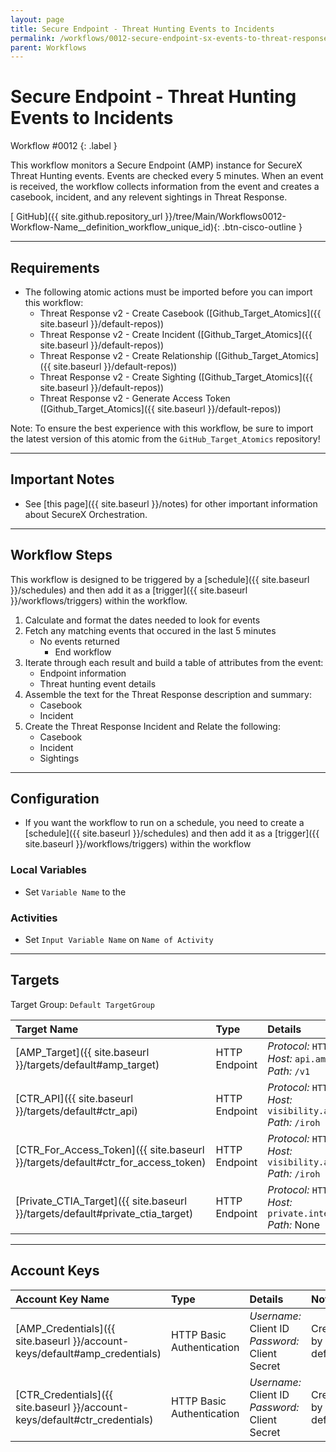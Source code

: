 ```yaml
---
layout: page
title: Secure Endpoint - Threat Hunting Events to Incidents
permalink: /workflows/0012-secure-endpoint-sx-events-to-threat-response
parent: Workflows
---
```


# Secure Endpoint - Threat Hunting Events to Incidents
<div markdown="1">
Workflow #0012
{: .label }
</div>

This workflow monitors a Secure Endpoint (AMP) instance for SecureX Threat Hunting events. Events are checked every 5 minutes. When an event is received, the workflow collects information from the event and creates a casebook, incident, and any relevent sightings in Threat Response.

[<i class="fab fa-github"></i> GitHub]({{ site.github.repository_url }}/tree/Main/Workflows0012-Workflow-Name__definition_workflow_unique_id){: .btn-cisco-outline }

---

## Requirements
* The following atomic actions must be imported before you can import this workflow:
	* Threat Response v2 - Create Casebook ([Github_Target_Atomics]({{ site.baseurl }}/default-repos))
	* Threat Response v2 - Create Incident ([Github_Target_Atomics]({{ site.baseurl }}/default-repos))
	* Threat Response v2 - Create Relationship ([Github_Target_Atomics]({{ site.baseurl }}/default-repos))
	* Threat Response v2 - Create Sighting ([Github_Target_Atomics]({{ site.baseurl }}/default-repos))
	* Threat Response v2 - Generate Access Token ([Github_Target_Atomics]({{ site.baseurl }}/default-repos))

Note: To ensure the best experience with this workflow, be sure to import the latest version of this atomic from the `GitHub_Target_Atomics` repository!

---

## Important Notes
* See [this page]({{ site.baseurl }}/notes) for other important information about SecureX Orchestration.

---

## Workflow Steps
This workflow is designed to be triggered by a [schedule]({{ site.baseurl }}/schedules) and then add it as a [trigger]({{ site.baseurl }}/workflows/triggers) within the workflow.

1. Calculate and format the dates needed to look for events
1. Fetch any matching events that occured in the last 5 minutes
	* No events returned
		* End workflow
1. Iterate through each result and build a table of attributes from the event:
	* Endpoint information
	* Threat hunting event details
1. Assemble the text for the Threat Response description and summary:
	* Casebook
    * Incident
1. Create the Threat Response Incident and Relate the following:
	* Casebook
	* Incident
	* Sightings

---

## Configuration
* If you want the workflow to run on a schedule, you need to create a [schedule]({{ site.baseurl }}/schedules) and then add it as a [trigger]({{ site.baseurl }}/workflows/triggers) within the workflow

### Local Variables
* Set `Variable Name` to the <description of value>

### Activities
* Set `Input Variable Name` on `Name of Activity`

---

## Targets
Target Group: `Default TargetGroup`

| Target Name | Type | Details | Account Keys | Notes |
|:------------|:-----|:--------|:-------------|:------|
| [AMP_Target]({{ site.baseurl }}/targets/default#amp_target) | HTTP Endpoint | _Protocol:_ `HTTPS`<br />_Host:_ `api.amp.cisco.com`<br />_Path:_ `/v1` | AMP_Credentials | Created by default |
| [CTR_API]({{ site.baseurl }}/targets/default#ctr_api) | HTTP Endpoint | _Protocol:_ `HTTPS`<br />_Host:_ `visibility.amp.cisco.com`<br />_Path:_ `/iroh` | None | Created by default |
| [CTR_For_Access_Token]({{ site.baseurl }}/targets/default#ctr_for_access_token) | HTTP Endpoint | _Protocol:_ `HTTPS`<br />_Host:_ `visibility.amp.cisco.com`<br />_Path:_ `/iroh` | CTR_Credentials | Created by default | 
| [Private_CTIA_Target]({{ site.baseurl }}/targets/default#private_ctia_target) | HTTP Endpoint | _Protocol:_ `HTTPS`<br />_Host:_ `private.intel.amp.cisco.com`<br />_Path:_ None | None | Created by default |

---

## Account Keys

| Account Key Name | Type | Details | Notes |
|:-----------------|:-----|:--------|:------|
| [AMP_Credentials]({{ site.baseurl }}/account-keys/default#amp_credentials) | HTTP Basic Authentication | _Username:_ Client ID<br />_Password:_ Client Secret | Created by default |
| [CTR_Credentials]({{ site.baseurl }}/account-keys/default#ctr_credentials) | HTTP Basic Authentication | _Username:_ Client ID<br />_Password:_ Client Secret | Created by default |
